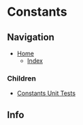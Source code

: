 # Constants

## Navigation

* [Home](/README.md)
	* [Index](/docs/Index.md)

### Children

* [Constants Unit Tests](/src/ConstantsUnitTests/README.md)

## Info